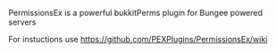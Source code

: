 PermissionsEx is a powerful bukkitPerms plugin for Bungee powered servers

For instuctions use https://github.com/PEXPlugins/PermissionsEx/wiki
